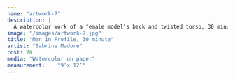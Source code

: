 ```yaml
---
name: "artwork-7"
description: |
  A watercolor work of a female model's back and twisted torso, 30 minute piece
image: "/images/artwork-7.jpg"
title: "Man in Profile, 30 minute"
artist: "Sabrina Madore"
cost: 70
media: "Watercolor on paper"
measurement: 	"9″x 12″"
---
```

